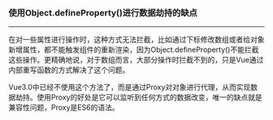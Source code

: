 ### 使用Object.defineProperty()进行数据劫持的缺点
---

在对一些属性进行操作时，这种方式无法拦截，比如通过下标修改数组或者给对象新增属性，都不能触发组件的重新渲染，因为Object.defineProperty()不能拦截这些操作。更精确地说，对于数组而言，大部分操作时拦截不到的，只是Vue通过内部重写函数的方式解决了这个问题。

Vue3.0中已经不使用这个方法了，而是通过Proxy对对象进行代理，从而实现数据劫持。使用Proxy的好处是它可以监听到任何方式的数据改变，唯一的缺点就是兼容性问题，Proxy是ES6的语法。